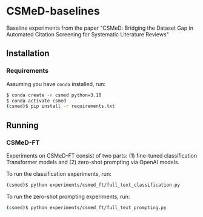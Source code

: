 # CSMeD-baselines
Baseline experiments from the paper "CSMeD: Bridging the Dataset Gap in Automated Citation Screening for Systematic Literature Reviews"


## Installation

### Requirements

Assuming you have `conda` installed, run:

```zsh
$ conda create -n csmed python=3.10
$ conda activate csmed
(csmed)$ pip install -r requirements.txt
```

## Running

### CSMeD-FT

Experiments on CSMeD-FT consist of two parts: (1) fine-tuned classification Transformer models and (2) zero-shot prompting via OpenAI models.

To run the classification experiments, run:

```zsh
(csmed)$ python experiments/csmed_ft/full_text_classification.py
```

To run the zero-shot prompting experiments, run:

```zsh
(csmed)$ python experiments/csmed_ft/full_text_prompting.py
```
